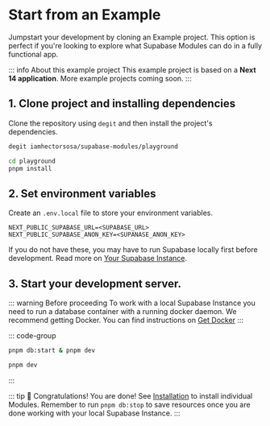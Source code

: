 # Start from an Example

Jumpstart your development by cloning an Example project. This option is perfect if you're looking to explore what Supabase Modules can do in a fully functional app.

::: info About this example project
This example project is based on a **Next 14 application**. More example projects coming soon.
:::

## 1. Clone project and installing dependencies

Clone the repository using `degit` and then install the project's dependencies.

```bash [Using degit]
degit iamhectorsosa/supabase-modules/playground
```

```bash [Using degit]
cd playground
pnpm install
```

## 2. Set environment variables

Create an `.env.local` file to store your environment variables.

```.env
NEXT_PUBLIC_SUPABASE_URL=<SUPABASE_URL>
NEXT_PUBLIC_SUPABASE_ANON_KEY=<SUPANASE_ANON_KEY>
```

If you do not have these, you may have to run Supabase locally first before development. Read more on [Your Supabase Instance](/getting-started/supabase).

## 3. Start your development server.

::: warning Before proceeding
To work with a local Supabase Instance you need to run a database container with a running docker daemon. We recommend getting Docker. You can find instructions on [Get Docker](https://docs.docker.com/get-docker/)
:::

::: code-group

```bash [Using a local Supabase Instance]
pnpm db:start & pnpm dev
```

```bash [Using a cloud Supabase Instance]
pnpm dev
```

:::

::: tip :tada: Congratulations!
You are done! See [Installation](/modules/installation) to install individual Modules. Remember to run `pnpm db:stop` to save resources once you are done working with your local Supabase Instance.
:::